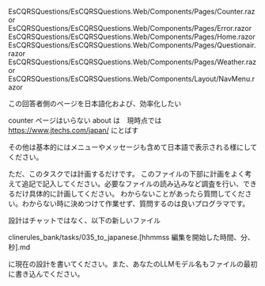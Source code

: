 EsCQRSQuestions/EsCQRSQuestions.Web/Components/Pages/Counter.razor
EsCQRSQuestions/EsCQRSQuestions.Web/Components/Pages/Error.razor
EsCQRSQuestions/EsCQRSQuestions.Web/Components/Pages/Home.razor
EsCQRSQuestions/EsCQRSQuestions.Web/Components/Pages/Questionair.razor
EsCQRSQuestions/EsCQRSQuestions.Web/Components/Pages/Weather.razor
EsCQRSQuestions/EsCQRSQuestions.Web/Components/Layout/NavMenu.razor

この回答者側のページを日本語化および、効率化したい

counter ページはいらない
about は　現時点では https://www.jtechs.com/japan/ にとばす

その他は基本的にはメニューやメッセージも含めて日本語で表示される様にしてください。

ただ、このタスクでは計画するだけです。
このファイルの下部に計画をよく考えて追記で記入してください。必要なファイルの読み込みなど調査を行い、できるだけ具体的に計画してください。
わからないことがあったら質問してください。わからない時に決めつけて作業せず、質問するのは良いプログラマです。

設計はチャットではなく、以下の新しいファイル

clinerules_bank/tasks/035_to_japanese.[hhmmss 編集を開始した時間、分、秒].md

に現在の設計を書いてください。また、あなたのLLMモデル名もファイルの最初に書き込んでください。

